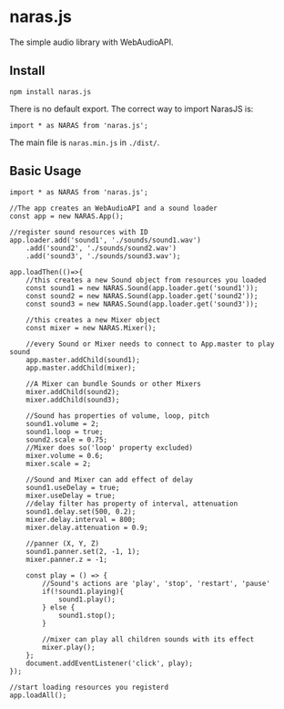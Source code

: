 # naras.js
The simple audio library with WebAudioAPI.

## Install
    npm install naras.js

There is no default export. The correct way to import NarasJS is:

    import * as NARAS from 'naras.js';

The main file is `naras.min.js` in `./dist/`.

## Basic Usage

    import * as NARAS from 'naras.js';

    //The app creates an WebAudioAPI and a sound loader
    const app = new NARAS.App();

    //register sound resources with ID
    app.loader.add('sound1', './sounds/sound1.wav')
        .add('sound2', './sounds/sound2.wav')
        .add('sound3', './sounds/sound3.wav');

    app.loadThen(()=>{
        //this creates a new Sound object from resources you loaded
        const sound1 = new NARAS.Sound(app.loader.get('sound1'));
        const sound2 = new NARAS.Sound(app.loader.get('sound2'));
        const sound3 = new NARAS.Sound(app.loader.get('sound3'));

        //this creates a new Mixer object
        const mixer = new NARAS.Mixer();

        //every Sound or Mixer needs to connect to App.master to play sound
        app.master.addChild(sound1);
        app.master.addChild(mixer);
        
        //A Mixer can bundle Sounds or other Mixers
        mixer.addChild(sound2);
        mixer.addChild(sound3);

        //Sound has properties of volume, loop, pitch
        sound1.volume = 2;
        sound1.loop = true;
        sound2.scale = 0.75;
        //Mixer does so('loop' property excluded)
        mixer.volume = 0.6;
        mixer.scale = 2;

        //Sound and Mixer can add effect of delay
        sound1.useDelay = true;
        mixer.useDelay = true;
        //delay filter has property of interval, attenuation
        sound1.delay.set(500, 0.2);
        mixer.delay.interval = 800;
        mixer.delay.attenuation = 0.9;

        //panner (X, Y, Z)
        sound1.panner.set(2, -1, 1);
        mixer.panner.z = -1;

        const play = () => {
            //Sound's actions are 'play', 'stop', 'restart', 'pause'
            if(!sound1.playing){
                sound1.play();
            } else {
                sound1.stop();
            }
            
            //mixer can play all children sounds with its effect
            mixer.play();
        };
        document.addEventListener('click', play);
    });

    //start loading resources you registerd
    app.loadAll();
